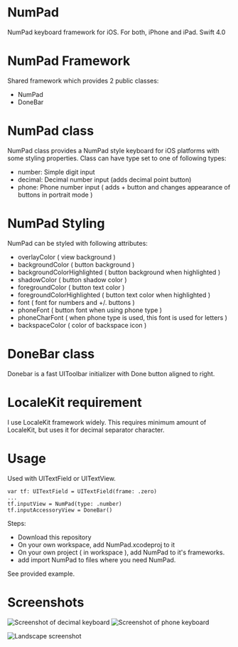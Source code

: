 # NumPad
NumPad keyboard framework for iOS. For both, iPhone and iPad.
Swift 4.0

# NumPad Framework
Shared framework which provides 2 public classes:
  - NumPad
  - DoneBar
  
# NumPad class
NumPad class provides a NumPad style keyboard for iOS platforms with some styling properties.
Class can have type set to one of following types:
  - number: Simple digit input
  - decimal: Decimal number input (adds decimal point button)
  - phone: Phone number input ( adds + button and changes appearance of buttons in portrait mode )
  
# NumPad Styling
NumPad can be styled with following attributes:
  - overlayColor ( view background )
  - backgroundColor ( button background )
  - backgroundColorHighlighted ( button background when highlighted )
  - shadowColor ( button shadow color )
  - foregroundColor ( button text color )
  - foregroundColorHighlighted ( button text color when highlighted )
  - font ( font for numbers and +/. buttons )
  - phoneFont ( button font when using phone type )
  - phoneCharFont ( when phone type is used, this font is used for letters )
  - backspaceColor ( color of backspace icon )

# DoneBar class
Donebar is a fast UIToolbar initializer with Done button aligned to right.

# LocaleKit requirement
I use LocaleKit framework widely. This requires minimum amount of LocaleKit, but uses it for decimal separator character.

# Usage
Used with UITextField or UITextView.

```
var tf: UITextField = UITextField(frame: .zero)
...
tf.inputView = NumPad(type: .number)
tf.inputAccessoryView = DoneBar()
```

Steps:
  - Download this repository
  - On your own workspace, add NumPad.xcodeproj to it
  - On your own project ( in workspace ), add NumPad to it's frameworks.
  - add import NumPad to files where you need NumPad.

See provided example.

# Screenshots

![Screenshot of decimal keyboard](https://raw.githubusercontent.com/oskarirauta/Swift-NumPad/master/Screenshots/Decimal.png)   ![Screenshot of phone keyboard](https://raw.githubusercontent.com/oskarirauta/Swift-NumPad/master/Screenshots/Phone.png)

![Landscape screenshot](https://raw.githubusercontent.com/oskarirauta/Swift-NumPad/master/Screenshots/Landscape.png)

